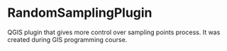 # RandomSamplingPlugin

QGIS plugin that gives more control over sampling points process.
It was created during GIS programming course.
